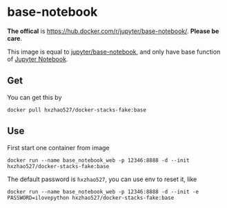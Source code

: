 # base-notebook

**The offical** is https://hub.docker.com/r/jupyter/base-notebook/. **Please be care**.

This image is equal to [jupyter/base-notebook](https://hub.docker.com/r/jupyter/base-notebook/), and only have base function of [Jupyter Notebook](https://github.com/jupyter/notebook).


## Get
You can get this by 
```
docker pull hxzhao527/docker-stacks-fake:base
```

## Use
First start one container from image
```
docker run --name base_notebook_web -p 12346:8888 -d --init hxzhao527/docker-stacks-fake:base
```
The default password is ```hxzhao527```, you can use env to reset it, like
```
docker run --name base_notebook_web -p 12346:8888 -d --init -e PASSWORD=ilovepython hxzhao527/docker-stacks-fake:base
```
